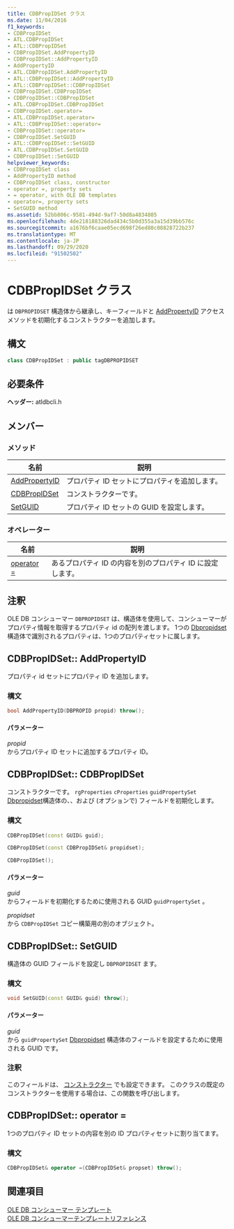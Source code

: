 ```yaml
---
title: CDBPropIDSet クラス
ms.date: 11/04/2016
f1_keywords:
- CDBPropIDSet
- ATL.CDBPropIDSet
- ATL::CDBPropIDSet
- CDBPropIDSet.AddPropertyID
- CDBPropIDSet::AddPropertyID
- AddPropertyID
- ATL.CDBPropIDSet.AddPropertyID
- ATL::CDBPropIDSet::AddPropertyID
- ATL::CDBPropIDSet::CDBPropIDSet
- CDBPropIDSet.CDBPropIDSet
- CDBPropIDSet::CDBPropIDSet
- ATL.CDBPropIDSet.CDBPropIDSet
- CDBPropIDSet.operator=
- ATL.CDBPropIDSet.operator=
- ATL::CDBPropIDSet::operator=
- CDBPropIDSet::operator=
- CDBPropIDSet.SetGUID
- ATL::CDBPropIDSet::SetGUID
- ATL.CDBPropIDSet.SetGUID
- CDBPropIDSet::SetGUID
helpviewer_keywords:
- CDBPropIDSet class
- AddPropertyID method
- CDBPropIDSet class, constructor
- operator =, property sets
- = operator, with OLE DB templates
- operator=, property sets
- SetGUID method
ms.assetid: 52bb806c-9581-494d-9af7-50d8a4834805
ms.openlocfilehash: 4de218188326dad434c5b0d355a3a15d39bb576c
ms.sourcegitcommit: a1676bf6caae05ecd698f26ed80c08828722b237
ms.translationtype: MT
ms.contentlocale: ja-JP
ms.lasthandoff: 09/29/2020
ms.locfileid: "91502502"
---
```

# <a name="cdbpropidset-class"></a>CDBPropIDSet クラス

は `DBPROPIDSET` 構造体から継承し、キーフィールドと [AddPropertyID](#addpropertyid) アクセスメソッドを初期化するコンストラクターを追加します。

## <a name="syntax"></a>構文

```cpp
class CDBPropIDSet : public tagDBPROPIDSET
```

## <a name="requirements"></a>必要条件

**ヘッダー:** atldbcli.h

## <a name="members"></a>メンバー

### <a name="methods"></a>メソッド

| 名前 | 説明 |
|-|-|
|[AddPropertyID](#addpropertyid)|プロパティ ID セットにプロパティを追加します。|
|[CDBPropIDSet](#cdbpropidset)|コンストラクターです。|
|[SetGUID](#setguid)|プロパティ ID セットの GUID を設定します。|

### <a name="operators"></a>オペレーター

| 名前 | 説明 |
|-|-|
|[operator =](#op_equal)|あるプロパティ ID の内容を別のプロパティ ID に設定します。|

## <a name="remarks"></a>注釈

OLE DB コンシューマー `DBPROPIDSET` は、構造体を使用して、コンシューマーがプロパティ情報を取得するプロパティ id の配列を渡します。 1つの [Dbpropidset](/previous-versions/windows/desktop/ms717981(v=vs.85)) 構造体で識別されるプロパティは、1つのプロパティセットに属します。

## <a name="cdbpropidsetaddpropertyid"></a><a name="addpropertyid"></a> CDBPropIDSet:: AddPropertyID

プロパティ id セットにプロパティ ID を追加します。

### <a name="syntax"></a>構文

```cpp
bool AddPropertyID(DBPROPID propid) throw();
```

#### <a name="parameters"></a>パラメーター

*propid*<br/>
からプロパティ ID セットに追加するプロパティ ID。

## <a name="cdbpropidsetcdbpropidset"></a><a name="cdbpropidset"></a> CDBPropIDSet:: CDBPropIDSet

コンストラクターです。 `rgProperties` `cProperties` `guidPropertySet` [Dbpropidset](/previous-versions/windows/desktop/ms717981(v=vs.85))構造体の、、および (オプションで) フィールドを初期化します。

### <a name="syntax"></a>構文

```cpp
CDBPropIDSet(const GUID& guid);

CDBPropIDSet(const CDBPropIDSet& propidset);

CDBPropIDSet();
```

#### <a name="parameters"></a>パラメーター

*guid*<br/>
からフィールドを初期化するために使用される GUID `guidPropertySet` 。

*propidset*<br/>
から `CDBPropIDSet` コピー構築用の別のオブジェクト。

## <a name="cdbpropidsetsetguid"></a><a name="setguid"></a> CDBPropIDSet:: SetGUID

構造体の GUID フィールドを設定し `DBPROPIDSET` ます。

### <a name="syntax"></a>構文

```cpp
void SetGUID(const GUID& guid) throw();
```

#### <a name="parameters"></a>パラメーター

*guid*<br/>
から `guidPropertySet` [Dbpropidset](/previous-versions/windows/desktop/ms717981(v=vs.85)) 構造体のフィールドを設定するために使用される GUID です。

### <a name="remarks"></a>注釈

このフィールドは、 [コンストラクター](#cdbpropidset) でも設定できます。 このクラスの既定のコンストラクターを使用する場合は、この関数を呼び出します。

## <a name="cdbpropidsetoperator-"></a><a name="op_equal"></a> CDBPropIDSet:: operator =

1つのプロパティ ID セットの内容を別の ID プロパティセットに割り当てます。

### <a name="syntax"></a>構文

```cpp
CDBPropIDSet& operator =(CDBPropIDSet& propset) throw();
```

## <a name="see-also"></a>関連項目

[OLE DB コンシューマー テンプレート](../../data/oledb/ole-db-consumer-templates-cpp.md)<br/>
[OLE DB コンシューマーテンプレートリファレンス](../../data/oledb/ole-db-consumer-templates-reference.md)
